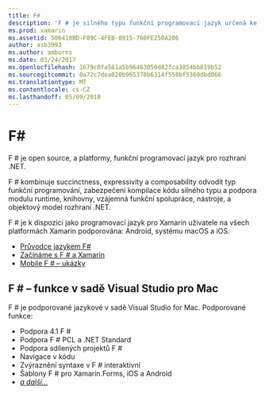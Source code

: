 ```yaml
---
title: F#
description: 'F # je silného typu funkční programovací jazyk určená ke spuštění na rozhraní .NET'
ms.prod: xamarin
ms.assetid: 506410BD-F89C-4FEB-8915-760FE250A206
author: asb3993
ms.author: amburns
ms.date: 03/24/2017
ms.openlocfilehash: 1679c0fa561a5b96463050d82fca3854bb819b52
ms.sourcegitcommit: 0a72c7dea020b965378b6314f558bf5360dbd066
ms.translationtype: MT
ms.contentlocale: cs-CZ
ms.lasthandoff: 05/09/2018
---
```

# <a name="f35"></a>F&#35;

F # je open source, a platformy, funkční programovací jazyk pro rozhraní .NET.

F # kombinuje succinctness, expressivity a composability odvodit typ funkční programování, zabezpečení kompilace kódu silného typu a podpora modulu runtime, knihovny, vzájemná funkční spolupráce, nástroje, a objektový model rozhraní .NET.

F # je k dispozici jako programovací jazyk pro Xamarin uživatele na všech platformách Xamarin podporována: Android, systému macOS a iOS.

- [Průvodce jazykem F#](https://docs.microsoft.com/dotnet/fsharp/)
- [Začínáme s F # a Xamarin](overview.md)
- [Mobile F # – ukázky](samples.md)

## <a name="f-features-in-visual-studio-for-mac"></a>F # – funkce v sadě Visual Studio pro Mac

F # je podporované jazykové v sadě Visual Studio for Mac. Podporované funkce:

- Podpora 4.1 F #
- Podpora F # PCL a .NET Standard
- Podpora sdílených projektů F #
- Navigace v kódu
- Zvýraznění syntaxe v F # interaktivní
- Šablony F # pro Xamarin.Forms, iOS a Android
- [*a další...*](https://developer.xamarin.com/releases/studio/xamarin.studio_6.0/xamarin.studio_6.0/#F_Enhancements)
